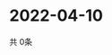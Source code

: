 # 2022-04-10
  共 0条

  <!-- BEGIN -->
  <!-- 最后更新时间Sun Apr 10 2022 12:09:32 GMT+0000 (Coordinated Universal Time) -->
  
  <!-- END -->
  
  
